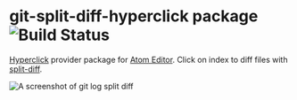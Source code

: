 # git-split-diff-hyperclick package ![Build Status](https://travis-ci.org/yacut/git-split-diff-hyperclick.svg?branch=master)
[Hyperclick](https://atom.io/packages/hyperclick) provider package for [Atom Editor](https://atom.io/). Click on index to diff files with [split-diff](https://atom.io/packages/split-diff).

![A screenshot of git log split diff](https://raw.githubusercontent.com/yacut/git-split-diff-hyperclick/master/demo.png)
